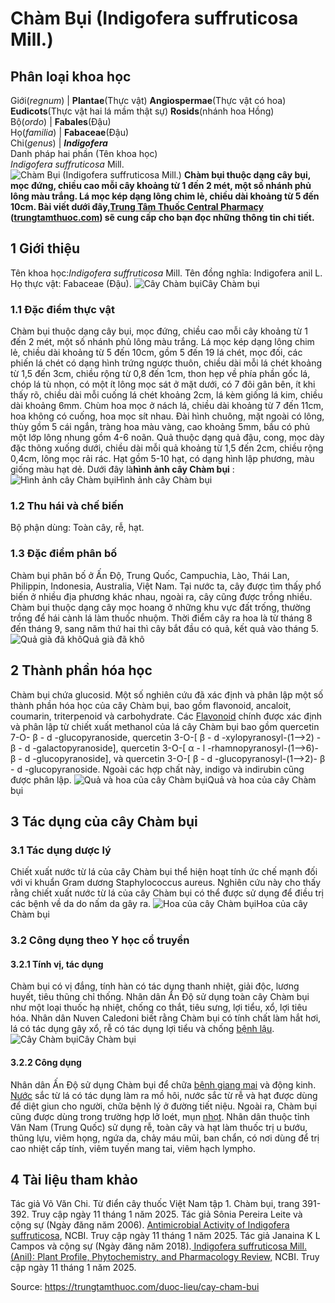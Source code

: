 # Chàm Bụi (Indigofera suffruticosa Mill.)

Phân loại khoa học  
---  
Giới(_regnum_) |  **Plantae**(Thực vật) **Angiospermae**(Thực vật có hoa) **Eudicots**(Thực vật hai lá mầm thật sự) **Rosids**(nhánh hoa Hồng)  
Bộ(_ordo_) | **Fabales**(Đậu)  
Họ(_familia_) | **Fabaceae**(Đậu)  
Chi(_genus_) | **_Indigofera_**  
Danh pháp hai phần (Tên khoa học)  
_Indigofera suffruticosa_ Mill.  
![Chàm Bụi \(Indigofera suffruticosa Mill.\)](https://trungtamthuoc.com/images/others/cham-bui-3-5063.jpg)
**Chàm bụi thuộc dạng cây bụi, mọc đứng, chiều cao mỗi cây khoảng từ 1 đến 2 mét, một số nhánh phủ lông màu trắng. Lá mọc kép dạng lông chim lẻ, chiều dài khoảng từ 5 đến 10cm. Bài viết dưới đây,[Trung Tâm Thuốc Central Pharmacy](https://trungtamthuoc.com/ "Trung Tâm Thuốc Central Pharmacy") ([trungtamthuoc.com](https://trungtamthuoc.com/ "trungtamthuoc.com")) sẽ cung cấp cho bạn đọc những thông tin chi tiết.**
##  1 Giới thiệu
Tên khoa học:_Indigofera suffruticosa_ Mill.
Tên đồng nghĩa: Indigofera anil L.
Họ thực vật: Fabaceae (Đậu).
![Cây Chàm bụi](https://trungtamthuoc.com/images/item/cham-bui.jpg)Cây Chàm bụi
### 1.1 Đặc điểm thực vật
Chàm bụi thuộc dạng cây bụi, mọc đứng, chiều cao mỗi cây khoảng từ 1 đến 2 mét, một số nhánh phủ lông màu trắng.
Lá mọc kép dạng lông chim lẻ, chiều dài khoảng từ 5 đến 10cm, gồm 5 đến 19 lá chét, mọc đối, các phiến lá chét có dạng hình trứng ngược thuôn, chiều dài mỗi lá chét khoảng từ 1,5 đến 3cm, chiều rộng từ 0,8 đến 1cm, thon hẹp về phía phần gốc lá, chóp lá tù nhọn, có một ít lông mọc sát ở mặt dưới, có 7 đôi gân bên, ít khi thấy rõ, chiều dài mỗi cuống lá chét khoảng 2cm, lá kèm giống lá kim, chiều dài khoảng 6mm.
Chùm hoa mọc ở nách lá, chiều dài khoảng từ 7 đến 11cm, hoa không có cuống, hoa mọc sít nhau. Đài hình chuông, mặt ngoài có lông, thùy gồm 5 cái ngắn, tràng hoa màu vàng, cao khoảng 5mm, bầu có phủ một lớp lông nhung gồm 4-6 noãn.
Quả thuộc dạng quả đậu, cong, mọc dày đặc thõng xuống dưới, chiều dài mỗi quả khoảng từ 1,5 đến 2cm, chiều rộng 0,4cm, lông mọc rải rác.
Hạt gồm 5-10 hạt, có dạng hình lập phương, màu giống màu hạt dẻ.
Dưới đây là**hình ảnh cây Chàm bụi** :
![Hình ảnh cây Chàm bụi](https://trungtamthuoc.com/images/item/cham-bui-0.jpg)Hình ảnh cây Chàm bụi
### 1.2 Thu hái và chế biến
Bộ phận dùng: Toàn cây, rễ, hạt.
### 1.3 Đặc điểm phân bố
Chàm bụi phân bố ở Ấn Độ, Trung Quốc, Campuchia, Lào, Thái Lan, Philippin, Indonesia, Australia, Việt Nam.
Tại nước ta, cây được tìm thấy phổ biến ở nhiều địa phương khác nhau, ngoài ra, cây cũng được trồng nhiều.
Chàm bụi thuộc dạng cây mọc hoang ở những khu vực đất trống, thường trồng để hái cành lá làm thuốc nhuộm.
Thời điểm cây ra hoa là từ tháng 8 đến tháng 9, sang năm thứ hai thì cây bắt đầu có quả, kết quả vào tháng 5.
![Quả già đã khô](https://trungtamthuoc.com/images/item/cham-bui-1.jpg)Quả già đã khô
##  2 Thành phần hóa học
Chàm bụi chứa glucosid.
Một số nghiên cứu đã xác định và phân lập một số thành phần hóa học của cây Chàm bụi, bao gồm flavonoid, ancaloit, coumarin, triterpenoid và carbohydrate.
Các [Flavonoid](https://trungtamthuoc.com/hoat-chat/flavonoid "Flavonoid") chính được xác định và phân lập từ chiết xuất methanol của lá cây Chàm bụi bao gồm quercetin 7-O- β - d -glucopyranoside, quercetin 3-O-[ β - d -xylopyranosyl-(1⟶2) - β - d -galactopyranoside], quercetin 3-O-[ α - l -rhamnopyranosyl-(1⟶6)- β - d -glucopyranoside], và quercetin 3-O-[ β - d -glucopyranosyl-(1⟶2)- β - d -glucopyranoside. Ngoài các hợp chất này, indigo và indirubin cũng được phân lập.
![Quả và hoa của cây Chàm bụi](https://trungtamthuoc.com/images/item/cham-bui-2.jpg)Quả và hoa của cây Chàm bụi
##  3 Tác dụng của cây Chàm bụi
### 3.1 Tác dụng dược lý
Chiết xuất nước từ lá của cây Chàm bụi thể hiện hoạt tính ức chế mạnh đối với vi khuẩn Gram dương Staphylococcus aureus. Nghiên cứu này cho thấy rằng chiết xuất nước từ lá của cây Chàm bụi có thể được sử dụng để điều trị các bệnh về da do nấm da gây ra.
![Hoa của cây Chàm bụi](https://trungtamthuoc.com/images/item/cham-bui-5.jpg)Hoa của cây Chàm bụi
### 3.2 Công dụng theo Y học cổ truyền
#### 3.2.1 Tính vị, tác dụng
Chàm bụi có vị đắng, tính hàn có tác dụng thanh nhiệt, giải độc, lương huyết, tiêu thũng chỉ thống.
Nhân dân Ấn Độ sử dụng toàn cây Chàm bụi như một loại thuốc hạ nhiệt, chống co thắt, tiêu sưng, lợi tiểu, xổ, lợi tiêu hóa.
Nhân dân Nuven Caledoni biết rằng Chàm bụi có tính chất làm hắt hơi, lá có tác dụng gây xổ, rễ có tác dụng lợi tiểu và chống [bệnh lậu](https://trungtamthuoc.com/bai-viet/benh-lau "bệnh lậu").
![Cây Chàm bụi](https://trungtamthuoc.com/images/item/cham-bui-4.jpg)Cây Chàm bụi
#### 3.2.2 Công dụng
Nhân dân Ấn Độ sử dụng Chàm bụi để chữa [bệnh giang mai](https://trungtamthuoc.com/bai-viet/benh-giang-mai-nguyen-nhan-trieu-chung-va-dieu-tri "bệnh giang mai") và động kinh. [Nước](https://trungtamthuoc.com/hoat-chat/nuoc "Nước") sắc từ lá có tác dụng làm ra mồ hôi, nước sắc từ rễ và hạt được dùng để diệt giun cho người, chữa bệnh lý ở đường tiết niệu. Ngoài ra, Chàm bụi cũng được dùng trong trường hợp lở loét, mụn [nhọt](https://trungtamthuoc.com/bai-viet/nhot "nhọt").
Nhân dân thuộc tỉnh Vân Nam (Trung Quốc) sử dụng rễ, toàn cây và hạt làm thuốc trị u bướu, thũng lựu, viêm họng, ngứa da, chảy máu mũi, ban chẩn, có nơi dùng để trị cao nhiệt cấp tính, viêm tuyến mang tai, viêm hạch lympho.
##  4 Tài liệu tham khảo
Tác giả Võ Văn Chi. Từ điển cây thuốc Việt Nam tập 1. Chàm bụi, trang 391-392. Truy cập ngày 11 tháng 1 năm 2025.
Tác giả Sônia Pereira Leite và cộng sự (Ngày đăng năm 2006). [Antimicrobial Activity of Indigofera suffruticosa](https://pmc.ncbi.nlm.nih.gov/articles/PMC1475935/), NCBI. Truy cập ngày 11 tháng 1 năm 2025.
Tác giả Janaina K L Campos và cộng sự (Ngày đăng năm 2018).[ Indigofera suffruticosa Mill. (Anil): Plant Profile, Phytochemistry, and Pharmacology Review,](https://pmc.ncbi.nlm.nih.gov/articles/PMC6305042/) NCBI. Truy cập ngày 11 tháng 1 năm 2025.


Source: https://trungtamthuoc.com/duoc-lieu/cay-cham-bui